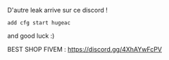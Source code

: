 

D'autre leak arrive sur ce discord !

```add cfg start hugeac```

and good luck :)


BEST SHOP FIVEM : https://discord.gg/4XhAYwFcPV
